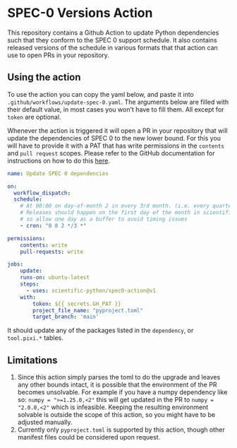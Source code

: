 # SPEC-0 Versions Action

This repository contains a Github Action to update Python dependencies such that they conform to the SPEC 0 support schedule.
It also contains released versions of the schedule in various formats that that action can use to open PRs in your repository.

## Using the action

To use the action you can copy the yaml below, and paste it into `.github/workflows/update-spec-0.yaml`.
The arguments below are filled with their default value, in most cases you won't have to fill them.
All except for `token` are optional. 

Whenever the action is triggered it will open a PR in your repository that will update the dependencies of SPEC 0 to the new lower bound.
For this you will have to provide it with a PAT that has write permissions in the `contents` and `pull request` scopes.
Please refer to the GitHub documentation for instructions on how to do this [here](https://docs.github.com/en/authentication/keeping-your-account-and-data-secure/managing-your-personal-access-tokens).


```yaml
name: Update SPEC 0 dependencies

on:
  workflow_dispatch:
  schedule:
    # At 00:00 on day-of-month 2 in every 3rd month. (i.e. every quarter)
    # Releases should happen on the first day of the month in scientific-python/spec-zero-tools
    # so allow one day as a buffer to avoid timing issues
    - cron: "0 0 2 */3 *"

permissions:
    contents: write
    pull-requests: write

jobs:
    update:
    runs-on: ubuntu-latest
    steps:
      - uses: scientific-python/spec0-action@v1
    with: 
        token: ${{ secrets.GH_PAT }}
        project_file_name: "pyproject.toml"
        target_branch: 'main'
```

It should update any of the packages listed in the `dependency`, or `tool.pixi.*` tables. 

## Limitations

1. Since this action simply parses the toml to do the upgrade and leaves any other bounds intact, it is possible that the environment of the PR becomes unsolvable.
   For example if you have a numpy dependency like so: `numpy = ">=1.25.0,<2"` this will get updated in the PR to `numpy = "2.0.0,<2"` which is infeasible. 
   Keeping the resulting environment solvable is outside the scope of this action, so you might have to be adjusted manually.
2. Currently only `pyproject.toml` is supported by this action, though other manifest files could be considered upon request. 

